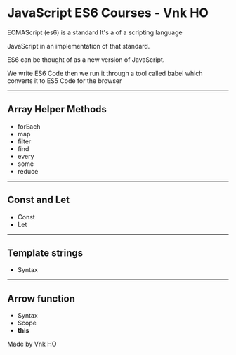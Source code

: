# JavaScript ES6 Courses - Vnk HO

ECMAScript (es6) is a standard It's a of a scripting language

JavaScript in an implementation of that standard.

ES6 can be thought of as a new version of JavaScript.

We write ES6 Code then we run it through a tool called babel which converts it to ES5 Code for the browser

---

## Array Helper Methods

- forEach
- map
- filter
- find
- every
- some
- reduce

---

## Const and Let

- Const
- Let

---

## Template strings

- Syntax

---

## Arrow function

- Syntax
- Scope
- **this**



Made by Vnk HO
